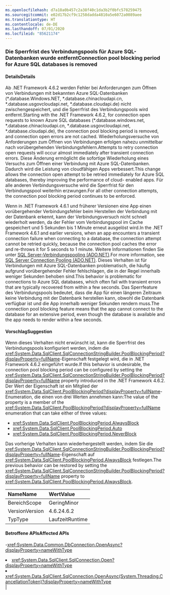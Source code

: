 ```yaml
---
ms.openlocfilehash: d7a18a0b457c2a38f40c1da3b2f0bfc578259475
ms.sourcegitcommit: e02d17b2cf9c1258dadda4810a5e6072a0089aee
ms.translationtype: HT
ms.contentlocale: de-DE
ms.lasthandoff: 07/01/2020
ms.locfileid: "85621174"
---
```

### <a name="connection-pool-blocking-period-for-azure-sql-databases-is-removed"></a><span data-ttu-id="67186-101">Die Sperrfrist des Verbindungspools für Azure SQL-Datenbanken wurde entfernt</span><span class="sxs-lookup"><span data-stu-id="67186-101">Connection pool blocking period for Azure SQL databases is removed</span></span>

#### <a name="details"></a><span data-ttu-id="67186-102">Details</span><span class="sxs-lookup"><span data-stu-id="67186-102">Details</span></span>

<span data-ttu-id="67186-103">Ab .NET Framework 4.6.2 werden Fehler bei Anforderungen zum Öffnen von Verbindungen mit bekannten Azure SQL-Datenbanken (\*.database.Windows.NET, \*.database.chinacloudapi.cn, \*.database.usgovcloudapi.net, \*.database.cloudapi.de) nicht zwischengespeichert, und die Sperrfrist des Verbindungspools wird entfernt.</span><span class="sxs-lookup"><span data-stu-id="67186-103">Starting with the .NET Framework 4.6.2, for connection open requests to known Azure SQL databases (\*.database.windows.net, \*.database.chinacloudapi.cn, \*.database.usgovcloudapi.net, \*.database.cloudapi.de), the connection pool blocking period is removed, and connection open errors are not cached.</span></span> <span data-ttu-id="67186-104">Wiederholungsversuche von Anforderungen zum Öffnen von Verbindungen erfolgen nahezu unmittelbar nach vorübergehenden Verbindungsfehlern.</span><span class="sxs-lookup"><span data-stu-id="67186-104">Attempts to retry connection open requests will occur almost immediately after transient connection errors.</span></span> <span data-ttu-id="67186-105">Diese Änderung ermöglicht die sofortige Wiederholung eines Versuchs zum Öffnen einer Verbindung mit Azure SQL-Datenbanken. Dadurch wird die Leistung von cloudfähigen Apps verbessert.</span><span class="sxs-lookup"><span data-stu-id="67186-105">This change allows the connection open attempt to be retried immediately for Azure SQL databases, thereby improving the performance of cloud- enabled apps.</span></span> <span data-ttu-id="67186-106">Für alle anderen Verbindungsversuche wird die Sperrfrist für den Verbindungspool weiterhin erzwungen.</span><span class="sxs-lookup"><span data-stu-id="67186-106">For all other connection attempts, the connection pool blocking period continues to be enforced.</span></span><p/><span data-ttu-id="67186-107">Wenn in .NET Framework 4.6.1 und früherer Versionen eine App einen vorübergehender Verbindungsfehler beim Herstellen der Verbindung mit der Datenbank erkennt, kann der Verbindungsversuch nicht schnell wiederholt werden, da der Fehler vom Verbindungspool im Cache gespeichert und 5 Sekunden bis 1 Minute erneut ausgelöst wird.</span><span class="sxs-lookup"><span data-stu-id="67186-107">In the .NET Framework 4.6.1 and earlier versions, when an app encounters a transient connection failure when connecting to a database, the connection attempt cannot be retried quickly, because the connection pool caches the error and re-throws it for 5 seconds to 1 minute.</span></span> <span data-ttu-id="67186-108">Weitere Informationen finden Sie unter [SQL Server-Verbindungspooling (ADO.NET)](~/docs/framework/data/adonet/sql-server-connection-pooling.md).</span><span class="sxs-lookup"><span data-stu-id="67186-108">For more information, see [SQL Server Connection Pooling (ADO.NET)](~/docs/framework/data/adonet/sql-server-connection-pooling.md).</span></span> <span data-ttu-id="67186-109">Dieses Verhalten ist für Verbindungen mit Azure SQL-Datenbanken problematisch, die häufig aufgrund vorübergehender Fehler fehlschlagen, die in der Regel innerhalb weniger Sekunden behoben sind.</span><span class="sxs-lookup"><span data-stu-id="67186-109">This behavior is problematic for connections to Azure SQL databases, which often fail with transient errors that are typically recovered from within a few seconds.</span></span> <span data-ttu-id="67186-110">Das Sperrfeature des Verbindungspools bedeutet, dass die App für einen längeren Zeitraum keine Verbindung mit der Datenbank herstellen kann, obwohl die Datenbank verfügbar ist und die App innerhalb weniger Sekunden rendern muss.</span><span class="sxs-lookup"><span data-stu-id="67186-110">The connection pool blocking feature means that the app cannot connect to the database for an extensive period, even though the database is available and the app needs to render within a few seconds.</span></span>

#### <a name="suggestion"></a><span data-ttu-id="67186-111">Vorschlag</span><span class="sxs-lookup"><span data-stu-id="67186-111">Suggestion</span></span>

<span data-ttu-id="67186-112">Wenn dieses Verhalten nicht erwünscht ist, kann die Sperrfrist des Verbindungspools konfiguriert werden, indem die <xref:System.Data.SqlClient.SqlConnectionStringBuilder.PoolBlockingPeriod?displayProperty=fullName>-Eigenschaft festgelegt wird, die in .NET Framework 4.6.2 eingeführt wurde.</span><span class="sxs-lookup"><span data-stu-id="67186-112">If this behavior is undesirable, the connection pool blocking period can be configured by setting the <xref:System.Data.SqlClient.SqlConnectionStringBuilder.PoolBlockingPeriod?displayProperty=fullName> property introduced in the .NET Framework 4.6.2.</span></span> <span data-ttu-id="67186-113">Der Wert der Eigenschaft ist ein Mitglied der <xref:System.Data.SqlClient.PoolBlockingPeriod?displayProperty=fullName>-Enumeration, die einen von drei Werten annehmen kann:</span><span class="sxs-lookup"><span data-stu-id="67186-113">The value of the property is a member of the <xref:System.Data.SqlClient.PoolBlockingPeriod?displayProperty=fullName> enumeration that can take either of three values:</span></span><ul><li><xref:System.Data.SqlClient.PoolBlockingPeriod.AlwaysBlock></li><li><xref:System.Data.SqlClient.PoolBlockingPeriod.Auto></li><li><xref:System.Data.SqlClient.PoolBlockingPeriod.NeverBlock></li></ul><span data-ttu-id="67186-114">Das vorherige Verhalten kann wiederhergestellt werden, indem Sie die <xref:System.Data.SqlClient.SqlConnectionStringBuilder.PoolBlockingPeriod?displayProperty=fullName>-Eigenschaft auf <xref:System.Data.SqlClient.PoolBlockingPeriod.AlwaysBlock> festlegen.</span><span class="sxs-lookup"><span data-stu-id="67186-114">The previous behavior can be restored by setting the <xref:System.Data.SqlClient.SqlConnectionStringBuilder.PoolBlockingPeriod?displayProperty=fullName> property to <xref:System.Data.SqlClient.PoolBlockingPeriod.AlwaysBlock>.</span></span>

| <span data-ttu-id="67186-115">Name</span><span class="sxs-lookup"><span data-stu-id="67186-115">Name</span></span>    | <span data-ttu-id="67186-116">Wert</span><span class="sxs-lookup"><span data-stu-id="67186-116">Value</span></span>       |
|:--------|:------------|
| <span data-ttu-id="67186-117">Bereich</span><span class="sxs-lookup"><span data-stu-id="67186-117">Scope</span></span>   |<span data-ttu-id="67186-118">Gering</span><span class="sxs-lookup"><span data-stu-id="67186-118">Minor</span></span>|
|<span data-ttu-id="67186-119">Version</span><span class="sxs-lookup"><span data-stu-id="67186-119">Version</span></span>|<span data-ttu-id="67186-120">4.6.2</span><span class="sxs-lookup"><span data-stu-id="67186-120">4.6.2</span></span>|
|<span data-ttu-id="67186-121">Typ</span><span class="sxs-lookup"><span data-stu-id="67186-121">Type</span></span>|<span data-ttu-id="67186-122">Laufzeit</span><span class="sxs-lookup"><span data-stu-id="67186-122">Runtime</span></span>

#### <a name="affected-apis"></a><span data-ttu-id="67186-123">Betroffene APIs</span><span class="sxs-lookup"><span data-stu-id="67186-123">Affected APIs</span></span>

-<xref:System.Data.Common.DbConnection.OpenAsync?displayProperty=nameWithType></li><li><xref:System.Data.SqlClient.SqlConnection.Open?displayProperty=nameWithType></li><li><xref:System.Data.SqlClient.SqlConnection.OpenAsync(System.Threading.CancellationToken)?displayProperty=nameWithType></li></ul>|
